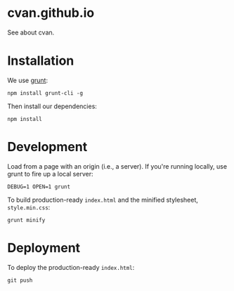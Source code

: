# cvan.github.io

See about cvan.


# Installation

We use [grunt](http://gruntjs.com/):

    npm install grunt-cli -g

Then install our dependencies:

    npm install


# Development

Load from a page with an origin (i.e., a server). If you're running locally,
use grunt to fire up a local server:

    DEBUG=1 OPEN=1 grunt

To build production-ready `index.html` and the minified stylesheet,
`style.min.css`:

    grunt minify


# Deployment

To deploy the production-ready `index.html`:

    git push

